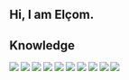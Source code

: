 ## Hi, I am **Elçom**.

## Knowledge
<div>
  <img src="https://img.shields.io/badge/Linux-FCC624?style=for-the-badge&logo=linux&logoColor=black"\>
  <img src="https://img.shields.io/badge/Ubuntu-E95420?style=for-the-badge&logo=ubuntu&logoColor=white"\>
  <img src="https://img.shields.io/badge/Python-3776AB?style=for-the-badge&logo=python&logoColor=white"\>
  <img src="https://img.shields.io/badge/HTML5-E34F26?style=for-the-badge&logo=html5&logoColor=white"\>
  <img src="https://img.shields.io/badge/CSS3-1572B6?style=for-the-badge&logo=css3&logoColor=white"\>
  <img src="https://img.shields.io/badge/Django-092E20?style=for-the-badge&logo=django&logoColor=white"\>
  <img src="https://img.shields.io/badge/Flask-000000?style=for-the-badge&logo=flask&logoColor=white"\>
  <img src="https://img.shields.io/badge/MySQL-00000F?style=for-the-badge&logo=mysql&logoColor=white"\>
  <img src="https://img.shields.io/badge/TensorFlow-FF6F00?style=for-the-badge&logo=tensorflow&logoColor=white"\>
  <img src="https://img.shields.io/badge/Amazon_AWS-FF9900?style=for-the-badge&logo=amazonaws&logoColor=white"\>
</div>

